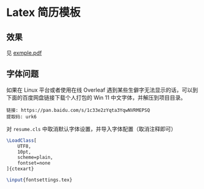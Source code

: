 # Latex 简历模板

## 效果

见 [exmple.pdf](./example.pdf)

## 字体问题

如果在 Linux 平台或者使用在线 Overleaf 遇到某些生僻字无法显示的话，可以到下面的百度网盘链接下载个人打包的 Win 11 中文字体，并解压到项目目录。

```text
链接: https://pan.baidu.com/s/1c33e2zYqta3YqwNVRMEPSQ
提取码: urk6
```

对 `resume.cls` 中取消默认字体设置，并导入字体配置（取消注释即可）

```latex
\LoadClass[
    UTF8,
    10pt,
    scheme=plain,
    fontset=none
]{ctexart}

\input{fontsettings.tex}
```
